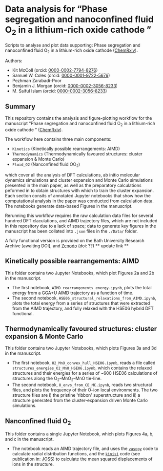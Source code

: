 # Data analysis for &ldquo;Phase segregation and nanoconfined fluid O<sub>2</sub> in a lithium-rich oxide cathode &rdquo;
Scripts to analyse and plot data supporting: Phase segregation and nanoconfined fluid O<sub>2</sub> in a lithium-rich oxide cathode ([ChemRxiv](https://chemrxiv.org/engage/chemrxiv/article-details/65b261ab9138d23161b931bd)).

Authors:
- Kit McColl (orcid: [0000-0002-7794-8276](https://orcid.org/0000-0002-7794-8276)) 
- Samuel W. Coles (orcid: [0000-0001-9722-5676](https://orcid.org/0000-0001-9722-5676))
- Pezhman Zarabadi-Poor
- Benjamin J. Morgan (orcid: [0000-0002-3056-8233](https://orcid.org/0000-0002-3056-8233))
- M. Saiful Islam (orcid: [0000-0002-3056-8233](https://orcid.org/0000-0003-0373-116X))

## Summary
This repository contains the analysis and figure-plotting workflow for the manuscript &ldquo;Phase segregation and nanoconfined fluid O<sub>2</sub> in a lithium-rich oxide cathode &rdquo; ([ChemRxiv](https://chemrxiv.org/engage/chemrxiv/article-details/65b261ab9138d23161b931bd)).

The workflow here contains three main components: 
- `Kinetics` (Kinetically possible rearrangements: AIMD)
- `Thermodynamics` (Thermodynamically favoured structures: cluster expansion & Monte Carlo)
- `Fluid_O2` (Nanconfined fluid OO<sub>2</sub>)

which cover all the analysis of DFT calculations, ab initio molecular dynamics simulations and cluster expansion and Monte Carlo simulations presented in the main paper, as well as the preparatory calculations peformed in to obtain structures with which to train the cluster expansion. Each section consits of annotated Jupyter notebooks that show how the computational analysis in the paper was conducted from calculation data. The notebooks generate data-based Figures in the manuscript. 

Rerunning this workflow requires the raw calculation data files for several hundred DFT claculations, and AIMD trajectory files, which are not included in this repository due to a lack of space; data to generate key figures in the manuscript has been collated into `.json` files in the `./Data/` folder. 

A fully functional version is provided on the Bath University Research Archive [awaiting DOI], and [Zenodo](https://chemrxiv.org/engage/chemrxiv/article-details/65b261ab9138d23161b931bd) (doi: ??) ** update link **

## Kinetically possible rearrangements: AIMD
This folder contains two Jupyter Notebooks, which plot Figures 2a and 2b in the manuscript. 
- The first notebook, `AIMD_rearrangements_energy.ipynb`, plots the total energy from a GGA+U AIMD trajectory as a function of time.
- The second notebook, `HSE06_structural_relaxations_from_AIMD.ipynb`, plots the total energy from a series of structures that were extracted from the AIMD trajectory, and fully relaxed with the HSE06 hybrid DFT functional. 

## Thermodynamically favoured structures: cluster expansion & Monte Carlo
This folder contains two Jupyter Notebooks, which plots Figures 3a and 3d in the manuscript. 
- The first notebook, `O2_MnO_convex_hull_HSE06.ipynb`, reads a file called `structures_energies_O2_MnO_HSE06.ipynb`, which contains the relaxed structures and their energies for a series of ~600 HSE06 calculations of structures along the O<sub>2</sub>–MnO<sub>2</sub>–MnO tie-line.
- The second notebook, `O_envs_from_CE_MC.ipynb`, reads two structural files, and plots the frequency of their O–ion local environments. The two structure files are i) the pristine 'ribbon' superstructure and ii) a structure generated from the cluster-expansion driven Monte Carlo simulations. 

## Nanconfined fluid O<sub>2</sub>
This folder contains a single Jupyter Notebook, which plots Figures 4a, b, and c in the manuscript. 
- The notebook reads an AIMD trajectory file, and uses the [`vasppy`](https://github.com/bjmorgan/vasppy) code to calculate radial distribution functions, and the [`kinisi`](https://github.com/bjmorgan/kinisi) code (see publication in: [JOSS](https://joss.theoj.org/papers/10.21105/joss.05984)) to calculate the mean squared displacements of ions in the structure. 

